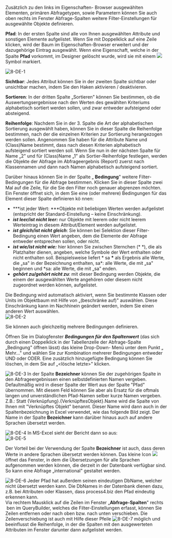 

Zusätzlich zu den links im Eigenschaften- Browser ausgewählten
Elementen, primären Abfragetypen, sowie Parametern können Sie auch oben
rechts im Fenster Abfrage-Spalten weitere Filter-Einstellungen für
ausgewählte Objekte definieren.

**Pfad**: In der ersten Spalte sind alle von Ihnen ausgewählten
Attribute und sonstigen Elemente aufgelistet. Wenn Sie mit Doppelklick
auf eine Zeile klicken, wird der Baum im Eigenschaften-Browser erweitert
und der dazugehörige Eintrag ausgewählt. Wenn eine Eigenschaft, welche
in der Spalte **Pfad** vorkommt, im Designer gelöscht wurde, wird sie
mit einem ![](//images.ctfassets.net/utx1h0gfm1om/5IPm70QdDU2kmK6GegEMY8/c73a04413e05e226d69b349a4c4da250/1018311.png)
Symbol markiert. 

![8-DE-1](//images.ctfassets.net/6mz8d8cle1nl/3TB7tblf3yWeguOk0oiScA/96cf1a77f8f86aba0e85c6fe8b793f6d/8-DE-1.png)

**Sichtbar**: Jedes Attribut können Sie in der zweiten Spalte sichtbar
oder unsichtbar machen, indem Sie den Haken aktivieren / deaktivieren. 

**Sortieren**: In der dritten Spalte „Sortieren" können Sie bestimmen,
ob die Auswertungsergebnisse nach den Werten des gewählten Kriteriums
alphabetisch sortiert werden sollen, und zwar entweder aufsteigend oder
absteigend. 

**Reihenfolge**: Nachdem Sie in der 3. Spalte die Art der alphabetischen
Sortierung ausgewählt haben, können Sie in dieser Spalte die Reihenfolge
bestimmen, nach der die einzelnen Kriterien zur Sortierung herangezogen
werden sollen. Angenommen Sie haben für die Attribute Name und
(Class)Name bestimmt, dass nach diesen Kriterien alphabetisch
aufsteigend sortiert werden soll. Wenn Sie nun in der nächsten Spalte
für Name „2" und für (Class)Name „1" als Sortier-Reihenfolge festlegen,
werden die Objekte der Abfrage im Abfrageergebnis (Report) zuerst nach
Klassennamen und dann nach Namen alphabetisch aufsteigend sortiert. 

Darüber hinaus können Sie in der Spalte „ **Bedingung**" weitere
Filter-Bedingungen für die Abfrage bestimmen. Klicken Sie in dieser
Spalte zwei Mal auf die Zeile, für die Sie den Filter noch genauer
abgrenzen möchten. Ein Fenster öffnet sich, in dem Sie eine (oder
mehrere) Bedingungen für das Element dieser Spalte definieren kö nnen: 

-   ***ist jeder Wert: ***Objekte mit beliebigen Werten werden
    aufgelistet (entspricht der Standard-Einstellung – keine
    Einschränkung). 
-   ***ist leer/ist nicht leer:*** nur Objekte mit leerem oder nicht
    leerem Werteintrag in diesem Attribut/Element werden aufgelistet. 
-   ***ist gleich/ist nicht gleich***: Sie können bei Selektion dieser
    Filter-Bedingung einen Wert angeben, dem die Elemente der Abfrage
    entweder entsprechen sollen, oder nicht. 
-   ***ist wie/ist nicht wie:*** hier können Sie zwischen Sternchen (\*
    \*), die als Platzhalter dienen, angeben, welche Symbole der Wert
    enthalten oder nicht enthalten soll. Beispielsweise liefert \* sa
    **\*** als Ergebnis alle Werte, die „sa" in der Bezeichnung
    enthalten, sa\*: alle Werte, die mit „sa" beginnen und \*sa: alle
    Werte, die mit „sa" enden. 
-   ***gehört zu/gehört nicht zu***: mit dieser Bedingung werden
    Objekte, die einem der ausgewählten Werte angehören oder diesem
    nicht zugeordnet werden können, aufgelistet.

Die Bedingung wird automatisch aktiviert, wenn Sie bestimmte Klassen
oder Units im Objektbaum mit Hilfe von „(beschränke auf)" auswählen.
Diese Einschränkung kann im Nachhinein geändert werden, indem Sie einen
anderen Wert auswählen.  
![8-DE-2](//images.ctfassets.net/6mz8d8cle1nl/6c1kdgB52oQqWk6EW8yu6i/a53c0f6811c5f40fff32c71cadb7b14e/8-DE-2.png)
  
Sie können auch gleichzeitig mehrere Bedingungen definieren.  
  
Öffnen Sie im Dialogfenster ***Bedingungen für den Spaltenwert*** (das
sich durch einen Doppelklick in der Tabellenzelle der Abfrage-Spalte
„Bedingung" öffnen lässt) das kleine Drop-Down- Menü unter dem Punkt „
Mehr…" und wählen Sie zur Kombination mehrerer Bedingungen entweder UND
oder ODER. Eine zusätzlich hinzugefügte Bedingung können Sie löschen, in
dem Sie auf „&lt;lösche letzte&gt;" klicken.

![8-DE-3](//images.ctfassets.net/6mz8d8cle1nl/T8BRViddmwwYeuoa0oaYQ/51391283442475122dcd439b55efbee6/8-DE-3.png)
In der Spalte **Bezeichner** können Sie der zugehörigen Spalte in den
Abfrageergebnissen einen selbstdefinierten Namen vergeben. Defaultmäßig
wird in dieser Spalte der Wert aus der Spalte "Pfad" übernommen. Mit
diesem Feld können Sie aber als Ersatz für die oftmals langen und
unverständlichen Pfad-Namen selber kurze Namen vergeben.  
Z.B.: Statt {Verknüpfung}.{VerknüpftesObjekt}.Name wird die Spalte von
Ihnen mit "Verknüpftes Objekt" benannt. Dieser Name wird dann auch in
der Spaltenbezeichnung in Excel verwendet, wie das folgende Bild zeigt.
Der Name in der Spalte **Bezeichner** kann darüber hinaus auch auf
andere Sprachen übersetzt werden.

![8-DE-4](//images.ctfassets.net/6mz8d8cle1nl/2QD9jHIvSMCaOMqYU0WWQY/5071483365ce801a94f1b6b305a102b2/8-DE-4.png)
In MS-Excel sieht der Bericht dann so aus:  
![8-DE-5](//images.ctfassets.net/6mz8d8cle1nl/3b3sFYGF1us8wU4EmmYymK/0c8ac047deb0183b484396822e437947/8-DE-5.png)
  
Der Vorteil bei der Verwendung der Spalte **Bezeichner** ist auch, dass
deren Werte in andere Sprachen übersetzt werden können. Das kleine Icon
![](//images.ctfassets.net/utx1h0gfm1om/6QekolvZ9mE4WasaWq2MGG/ed1a71f2ac7340a54131456fe7bd4e82/1018351.png) öffnet das
Fenster, in dem die Übersetzungen für alle Sprachen aufgenommen werden
können, die derzeit in der Datenbank verfügbar sind. So kann eine
Abfrage „international" gestaltet werden.

![8-DE-6](//images.ctfassets.net/6mz8d8cle1nl/7Bw6KVH68gwgU4iIC2iSy2/1744d2e9d6a0c96a6a8392a63f96254e/8-DE-6.png)
Jeder Pfad hat außerdem seinen eindeutigen DbName, welcher nicht
übersetzt werden kann. Die DbNames in der Datenbank dienen dazu, z.B.
bei Attributen oder Klassen, dass process4.biz den Pfad eindeutig
erkennen kann.  
Via rechtem Mausklick auf die Zeilen im Fenster „**Abfrage-Spalten**"
rechts  ben im QueryBuilder, welches die Filter-Einstellungen erfasst,
können Sie Zeilen entfernen oder nach oben bzw. nach unten verschieben.
Die Zeilenverschiebung ist auch mit Hilfe dieser Pfeile
![8-DE-7](//images.ctfassets.net/6mz8d8cle1nl/3h0E6zyl0Qe6K0SeMMyeKU/f7e3bb26140ed667df07147ab5cbeb78/8-DE-7.png) möglich und
beeinflusst die Reihenfolge, in der die Spalten mit den ausgewerteten
Attributen im Fenster darunter dann aufgelistet werden.

 

